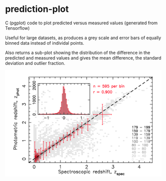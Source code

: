 # prediction-plot
C (pgplot) code to plot predicted versus measured values (generated from Tensorflow)

Useful for large datasets, as produces a grey scale and error bars of equally binned data instead of individal points. 

Also returns a sub-plot showing the distribution of the difference in the predicted and measured values and gives the mean difference, the standard deviation and outlier fraction.

![](https://raw.githubusercontent.com/steviecurran/prediction-plot/refs/heads/main/cmp22-Fig9.png)
